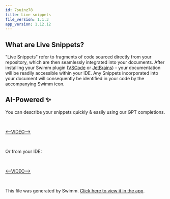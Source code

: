 ```yaml
---
id: 7suinz78
title: Live snippets
file_version: 1.1.3
app_version: 1.12.12
---
```


## What are Live Snippets?

"Live Snippets" refer to fragments of code sourced directly from your repository, which are then seamlessly integrated into your documents. After installing your Swimm plugin ([VSCode](https://marketplace.visualstudio.com/items?itemName=Swimm.swimm) or [JetBrains](https://plugins.jetbrains.com/plugin/20716-swimm)) - your documentation will be readily accessible within your IDE. Any Snippets incorporated into your document will consequently be identified in your code by the accompanying Swimm icon.

## AI-Powered ✨

You can describe your snippets quickly & easily using our GPT completions.

<br/>

[<--VIDEO-->](https://www.youtube.com/embed/cLb61JKXblg)

<br/>

Or from your IDE:

<br/>

[<--VIDEO-->](https://youtu.be/lxIJMrbEcjs)

<br/>

This file was generated by Swimm. [Click here to view it in the app](https://app.swimm.io/repos/Z2l0aHViJTNBJTNBZmxhc2slM0ElM0FuYWRhdi1zd2ltbQ==/docs/7suinz78).
